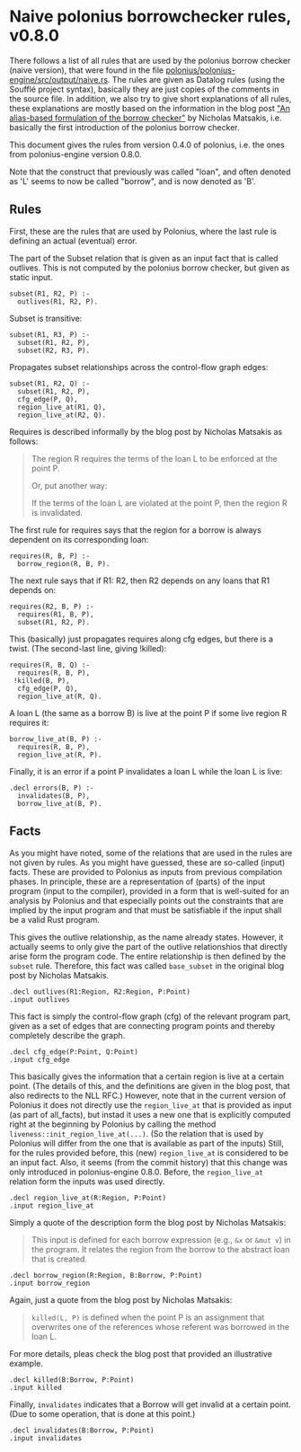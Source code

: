 # Naive polonius borrowchecker rules, v0.8.0
There follows a list of all rules that are used by the polonius borrow checker (naive version), that were found in the file [polonius/polonius-engine/src/output/naive.rs](https://github.com/rust-lang/polonius/blob/master/polonius-engine/src/output/naive.rs). The rules are given as Datalog rules (using the Soufflé project syntax), basically they are just copies of the comments in the source file. In addition, we also try to give short explanations of all rules, these explanations are mostly based on the information in the blog post ["An alias-based formulation of the borrow checker"](http://smallcultfollowing.com/babysteps/blog/2018/04/27/an-alias-based-formulation-of-the-borrow-checker/) by Nicholas Matsakis, i.e. basically the first introduction of the polonius borrow checker.

This document gives the rules from version 0.4.0 of polonius, i.e. the ones from polonius-engine version 0.8.0.

Note that the construct that previously was called "loan", and often denoted as 'L' seems to now be called "borrow", and is now denoted as 'B'.

## Rules
First, these are the rules that are used by Polonius, where the last rule is defining an actual (eventual) error.

The part of the Subset relation that is given as an input fact that is called outlives. This is not computed by the polonius borrow checker, but given as static input.
```Datalog
subset(R1, R2, P) :-
  outlives(R1, R2, P).
```

Subset is transitive:
```Datalog
subset(R1, R3, P) :-
  subset(R1, R2, P),
  subset(R2, R3, P).
```

Propagates subset relationships across the control-flow graph edges:
```Datalog
subset(R1, R2, Q) :-
  subset(R1, R2, P),
  cfg_edge(P, Q),
  region_live_at(R1, Q),
  region_live_at(R2, Q).
```

Requires is described informally by the blog post by Nicholas Matsakis as follows:

> The region R requires the terms of the loan L to be enforced at the point P.
>
> Or, put another way:
>
> If the terms of the loan L are violated at the point P, then the region R is invalidated.

The first rule for requires says that the region for a borrow is always dependent on its corresponding loan:
```Datalog
requires(R, B, P) :-
  borrow_region(R, B, P).
```

The next rule says that if R1: R2, then R2 depends on any loans that R1 depends on:
```Datalog
requires(R2, B, P) :-
  requires(R1, B, P),
  subset(R1, R2, P).
```

This (basically) just propagates requires along cfg edges, but there is a twist. (The second-last line, giving !killed):
```Datalog
requires(R, B, Q) :-
  requires(R, B, P),
 !killed(B, P),
  cfg_edge(P, Q),
  region_live_at(R, Q).
```

A loan L (the same as a borrow B) is live at the point P if some live region R requires it:
```Datalog
borrow_live_at(B, P) :-
  requires(R, B, P),
  region_live_at(R, P).
```

Finally, it is an error if a point P invalidates a loan L while the loan L is live:
```Datalog
.decl errors(B, P) :-
  invalidates(B, P),
  borrow_live_at(B, P).
```

## Facts
As you might have noted, some of the relations that are used in the rules are not given by rules. As you might have guessed, these are so-called (input) facts. These are provided to Polonius as inputs from previous compilation phases. In principle, these are a representation of (parts) of the input program (input to the compiler), provided in a form that is well-suited for an analysis by Polonius and that especially points out the constraints that are implied by the input program and that must be satisfiable if the input shall be a valid Rust program.

This gives the outlive relationship, as the name already states. However, it actually seems to only give the part of the outlive relationshios that directly arise form the program code. The entire relationship is then defined by the `subset` rule. Therefore, this fact was called `base_subset` in the original blog post by Nicholas Matsakis.
```Datalog
.decl outlives(R1:Region, R2:Region, P:Point)
.input outlives
```

This fact is simply the control-flow graph (cfg) of the relevant program part, given as a set of edges that are connecting program points and thereby completely describe the graph.
```Datalog
.decl cfg_edge(P:Point, Q:Point)
.input cfg_edge
```

This basically gives the information that a certain region is live at a certain point. (The details of this, and the definitions are given in the blog post, that also redirects to the NLL RFC.)
However, note that in the current version of Polonius it does not directly use the `region_live_at` that is provided as input (as part of all_facts), but instad it uses a new one that is explicitly computed right at the beginning by Polonius by calling the method `liveness::init_region_live_at(...)`. (So the relation that is used by Polonius will differ from the one that is available as part of the inputs) Still, for the rules provided before, this (new) `region_live_at` is considered to be an input fact.
Also, it seems (from the commit history) that this change was only introduced in polonius-engine 0.8.0. Before, the `region_live_at` relation form the inputs was used directly.
```Datalog
.decl region_live_at(R:Region, P:Point)
.input region_live_at
```

Simply a quote of the description form the blog post by Nicholas Matsakis:

> This input is defined for each borrow expression (e.g., `&x` or `&mut v`) in the program. It relates the region from the borrow to the abstract loan that is created.
```Datalog
.decl borrow_region(R:Region, B:Borrow, P:Point)
.input borrow_region
```

Again, just a quote from the blog post by Nicholas Matsakis:

> `killed(L, P)` is defined when the point P is an assignment that overwrites one of the references whose referent was borrowed in the loan L.

For more details, pleas check the blog post that provided an illustrative example.
```Datalog
.decl killed(B:Borrow, P:Point)
.input killed
```

Finally, `invalidates` indicates that a Borrow will get invalid at a certain point. (Due to some operation, that is done at this point.)
```Datalog
.decl invalidates(B:Borrow, P:Point)
.input invalidates
```


